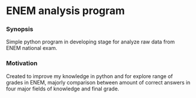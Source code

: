 # ENEM analysis program

### Synopsis

Simple python program in developing stage for analyze raw data from ENEM national exam.

### Motivation

Created to improve my knowledge in python and for explore range of grades in ENEM, majorly comparison between amount of correct answers in four major fields of knowledge and final grade.
